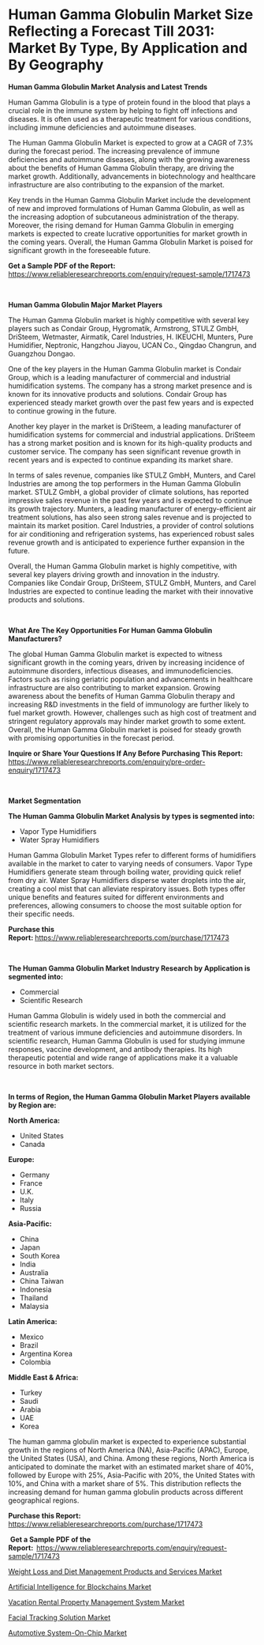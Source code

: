 <p><h1>Human Gamma Globulin Market Size Reflecting a Forecast Till 2031: Market By Type, By Application and By Geography</h1></p><p><strong>Human Gamma Globulin Market Analysis and Latest Trends</strong></p>
<p><p>Human Gamma Globulin is a type of protein found in the blood that plays a crucial role in the immune system by helping to fight off infections and diseases. It is often used as a therapeutic treatment for various conditions, including immune deficiencies and autoimmune diseases.</p><p>The Human Gamma Globulin Market is expected to grow at a CAGR of 7.3% during the forecast period. The increasing prevalence of immune deficiencies and autoimmune diseases, along with the growing awareness about the benefits of Human Gamma Globulin therapy, are driving the market growth. Additionally, advancements in biotechnology and healthcare infrastructure are also contributing to the expansion of the market.</p><p>Key trends in the Human Gamma Globulin Market include the development of new and improved formulations of Human Gamma Globulin, as well as the increasing adoption of subcutaneous administration of the therapy. Moreover, the rising demand for Human Gamma Globulin in emerging markets is expected to create lucrative opportunities for market growth in the coming years. Overall, the Human Gamma Globulin Market is poised for significant growth in the foreseeable future.</p></p>
<p><strong>Get a Sample PDF of the Report:&nbsp;</strong> <a href="https://www.reliableresearchreports.com/enquiry/request-sample/1717473">https://www.reliableresearchreports.com/enquiry/request-sample/1717473</a></p>
<p>&nbsp;</p>
<p><strong>Human Gamma Globulin Major Market Players</strong></p>
<p><p>The Human Gamma Globulin market is highly competitive with several key players such as Condair Group, Hygromatik, Armstrong, STULZ GmbH, DriSteem, Wetmaster, Airmatik, Carel Industries, H. IKEUCHI, Munters, Pure Humidifier, Neptronic, Hangzhou Jiayou, UCAN Co., Qingdao Changrun, and Guangzhou Dongao.</p><p>One of the key players in the Human Gamma Globulin market is Condair Group, which is a leading manufacturer of commercial and industrial humidification systems. The company has a strong market presence and is known for its innovative products and solutions. Condair Group has experienced steady market growth over the past few years and is expected to continue growing in the future.</p><p>Another key player in the market is DriSteem, a leading manufacturer of humidification systems for commercial and industrial applications. DriSteem has a strong market position and is known for its high-quality products and customer service. The company has seen significant revenue growth in recent years and is expected to continue expanding its market share.</p><p>In terms of sales revenue, companies like STULZ GmbH, Munters, and Carel Industries are among the top performers in the Human Gamma Globulin market. STULZ GmbH, a global provider of climate solutions, has reported impressive sales revenue in the past few years and is expected to continue its growth trajectory. Munters, a leading manufacturer of energy-efficient air treatment solutions, has also seen strong sales revenue and is projected to maintain its market position. Carel Industries, a provider of control solutions for air conditioning and refrigeration systems, has experienced robust sales revenue growth and is anticipated to experience further expansion in the future.</p><p>Overall, the Human Gamma Globulin market is highly competitive, with several key players driving growth and innovation in the industry. Companies like Condair Group, DriSteem, STULZ GmbH, Munters, and Carel Industries are expected to continue leading the market with their innovative products and solutions.</p></p>
<p>&nbsp;</p>
<p><strong>What Are The Key Opportunities For Human Gamma Globulin Manufacturers?</strong></p>
<p><p>The global Human Gamma Globulin market is expected to witness significant growth in the coming years, driven by increasing incidence of autoimmune disorders, infectious diseases, and immunodeficiencies. Factors such as rising geriatric population and advancements in healthcare infrastructure are also contributing to market expansion. Growing awareness about the benefits of Human Gamma Globulin therapy and increasing R&D investments in the field of immunology are further likely to fuel market growth. However, challenges such as high cost of treatment and stringent regulatory approvals may hinder market growth to some extent. Overall, the Human Gamma Globulin market is poised for steady growth with promising opportunities in the forecast period.</p></p>
<p><strong>Inquire or Share Your Questions If Any Before Purchasing This Report:</strong> <a href="https://www.reliableresearchreports.com/enquiry/pre-order-enquiry/1717473">https://www.reliableresearchreports.com/enquiry/pre-order-enquiry/1717473</a></p>
<p>&nbsp;</p>
<p><strong>Market Segmentation</strong></p>
<p><strong>The Human Gamma Globulin Market Analysis by types is segmented into:</strong></p>
<p><ul><li>Vapor Type Humidifiers</li><li>Water Spray Humidifiers</li></ul></p>
<p><p>Human Gamma Globulin Market Types refer to different forms of humidifiers available in the market to cater to varying needs of consumers. Vapor Type Humidifiers generate steam through boiling water, providing quick relief from dry air. Water Spray Humidifiers disperse water droplets into the air, creating a cool mist that can alleviate respiratory issues. Both types offer unique benefits and features suited for different environments and preferences, allowing consumers to choose the most suitable option for their specific needs.</p></p>
<p><strong>Purchase this Report:&nbsp;</strong><a href="https://www.reliableresearchreports.com/purchase/1717473">https://www.reliableresearchreports.com/purchase/1717473</a></p>
<p>&nbsp;</p>
<p><strong>The Human Gamma Globulin Market Industry Research by Application is segmented into:</strong></p>
<p><ul><li>Commercial</li><li>Scientific Research</li></ul></p>
<p><p>Human Gamma Globulin is widely used in both the commercial and scientific research markets. In the commercial market, it is utilized for the treatment of various immune deficiencies and autoimmune disorders. In scientific research, Human Gamma Globulin is used for studying immune responses, vaccine development, and antibody therapies. Its high therapeutic potential and wide range of applications make it a valuable resource in both market sectors.</p></p>
<p>&nbsp;</p>
<p><strong>In terms of Region, the Human Gamma Globulin Market Players available by Region are:</strong></p>
<p>
    <p> <strong> North America: </strong>
        <ul>
            <li>United States</li>
            <li>Canada</li>
        </ul>
        </p> 
    <p> <strong> Europe: </strong>
        <ul>
            <li>Germany</li>
            <li>France</li>
            <li>U.K.</li>
            <li>Italy</li>
            <li>Russia</li>
        </ul>
        </p> 
    <p> <strong> Asia-Pacific: </strong>
        <ul>
            <li>China</li>
            <li>Japan</li>
            <li>South Korea</li>
            <li>India</li>
            <li>Australia</li>
            <li>China Taiwan</li>
            <li>Indonesia</li>
            <li>Thailand</li>
            <li>Malaysia</li>
        </ul>
        </p> 
    <p> <strong> Latin America: </strong>
        <ul>
            <li>Mexico</li>
            <li>Brazil</li>
            <li>Argentina Korea</li>
            <li>Colombia</li>
        </ul>
        </p> 
    <p> <strong> Middle East & Africa: </strong>
        <ul>
            <li>Turkey</li>
            <li>Saudi</li>
            <li>Arabia</li>
            <li>UAE</li>
            <li>Korea</li>
        </ul>
    </p>
    </p>
<p><p>The human gamma globulin market is expected to experience substantial growth in the regions of North America (NA), Asia-Pacific (APAC), Europe, the United States (USA), and China. Among these regions, North America is anticipated to dominate the market with an estimated market share of 40%, followed by Europe with 25%, Asia-Pacific with 20%, the United States with 10%, and China with a market share of 5%. This distribution reflects the increasing demand for human gamma globulin products across different geographical regions.</p></p>
<p><strong>Purchase this Report: </strong><a href="https://www.reliableresearchreports.com/purchase/1717473">https://www.reliableresearchreports.com/purchase/1717473</a></p>
<p>&nbsp;<strong>Get a Sample PDF of the Report:&nbsp;&nbsp;</strong><a href="https://www.reliableresearchreports.com/enquiry/request-sample/1717473">https://www.reliableresearchreports.com/enquiry/request-sample/1717473</a></p>
<p><strong></strong></p>
<p><p><a href="https://medium.com/@nicolabailey67/decoding-weight-loss-and-diet-management-products-and-services-market-metrics-market-share-f2f1b2f92445">Weight Loss and Diet Management Products and Services Market</a></p><p><a href="https://medium.com/@effiemills56867/artificial-intelligence-for-blockchains-market-size-and-market-trends-complete-industry-overview-efe8ea3422a6">Artificial Intelligence for Blockchains Market</a></p><p><a href="https://medium.com/@effiemills56867/analyzing-vacation-rental-property-management-system-market-global-industry-perspective-and-9bbf4f06bf1e">Vacation Rental Property Management System Market</a></p><p><a href="https://medium.com/@chiragreportprime1/facial-tracking-solution-market-competitive-analysis-market-trends-and-forecast-to-2031-8e990791231a">Facial Tracking Solution Market</a></p><p><a href="https://medium.com/@chiragreportprime1/automotive-system-on-chip-market-report-reveals-the-latest-trends-and-growth-opportunities-of-this-1ee06a48011a">Automotive System-On-Chip Market</a></p></p>